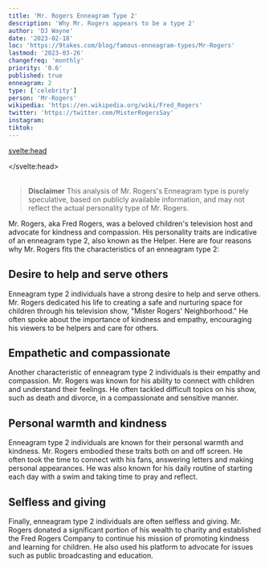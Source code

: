 ```yaml
---
title: 'Mr. Rogers Enneagram Type 2'
description: 'Why Mr. Rogers appears to be a type 2'
author: 'DJ Wayne'
date: '2023-02-18'
loc: 'https://9takes.com/blog/famous-enneagram-types/Mr-Rogers'
lastmod: '2023-03-26'
changefreq: 'monthly'
priority: '0.6'
published: true
enneagram: 2
type: ['celebrity']
person: 'Mr-Rogers'
wikipedia: 'https://en.wikipedia.org/wiki/Fred_Rogers'
twitter: 'https://twitter.com/MisterRogersSay'
instagram:
tiktok:
---
```


<svelte:head>

</svelte:head>
<script>
	import  PopCard  from "../../../lib/components/atoms/PopCard.svelte";
</script>
<div
	style="display: flex;
    justify-content: center;
    margin: 1rem 0;
	"
>
	<PopCard
		image={`/types/2s/${'Mr-Rogers'}.webp`}
		showIcon={false}
		displayText="Mr. Rogers"
		subtext=""
	/>
</div>

> **Disclaimer** This analysis of Mr. Rogers's Enneagram type is purely speculative, based on publicly available information, and may not reflect the actual personality type of Mr. Rogers.

<p class="firstLetter">Mr. Rogers, aka Fred Rogers, was a beloved children's television host and advocate for kindness and compassion. His personality traits are indicative of an enneagram type 2, also known as the Helper. Here are four reasons why Mr. Rogers fits the characteristics of an enneagram type 2:</p>

## Desire to help and serve others

Enneagram type 2 individuals have a strong desire to help and serve others. Mr. Rogers dedicated his life to creating a safe and nurturing space for children through his television show, "Mister Rogers' Neighborhood." He often spoke about the importance of kindness and empathy, encouraging his viewers to be helpers and care for others.

## Empathetic and compassionate

Another characteristic of enneagram type 2 individuals is their empathy and compassion. Mr. Rogers was known for his ability to connect with children and understand their feelings. He often tackled difficult topics on his show, such as death and divorce, in a compassionate and sensitive manner.

## Personal warmth and kindness

Enneagram type 2 individuals are known for their personal warmth and kindness. Mr. Rogers embodied these traits both on and off screen. He often took the time to connect with his fans, answering letters and making personal appearances. He was also known for his daily routine of starting each day with a swim and taking time to pray and reflect.

## Selfless and giving

Finally, enneagram type 2 individuals are often selfless and giving. Mr. Rogers donated a significant portion of his wealth to charity and established the Fred Rogers Company to continue his mission of promoting kindness and learning for children. He also used his platform to advocate for issues such as public broadcasting and education.
